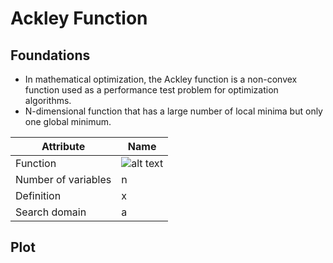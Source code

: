 # Ackley Function

## Foundations

- In mathematical optimization, the Ackley function is a non-convex function used as a performance test problem for optimization algorithms.
- N-dimensional function that has a large number of local minima but only one global minimum.

| Attribute              | Name          |
|------------------------|---------------|
| Function               | ![alt text](https://latex.codecogs.com/gif.latex?f(x)=-a\exp(-b\sqrt{a}))
| Number of variables    | n             |
| Definition             | x             |
| Search domain          | a             |

## Plot
